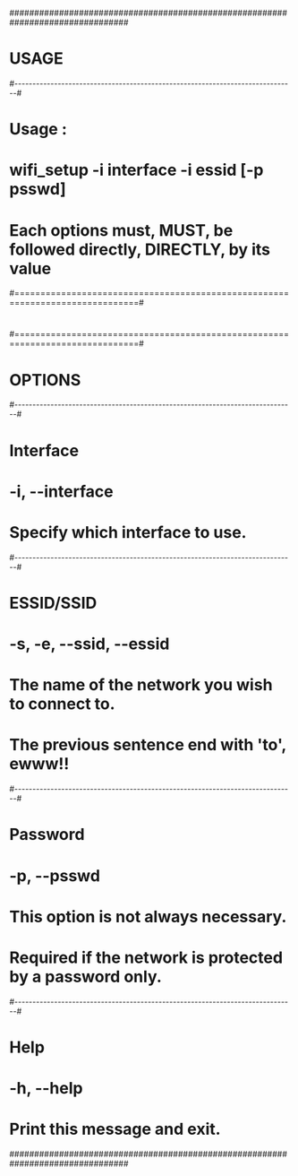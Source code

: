 ################################################################################
#                                    USAGE                                     #
#------------------------------------------------------------------------------#
# Usage :                                                                      #
#   wifi_setup -i interface -i essid [-p psswd]                                #
#                                                                              #
# Each options must, MUST, be followed directly, DIRECTLY, by its value        #
#==============================================================================#
#                                                                              #
#==============================================================================#
#                                   OPTIONS                                    #
#------------------------------------------------------------------------------#
# Interface                                                                    #
#   -i, --interface                                                            #
#       Specify which interface to use.                                        #
#------------------------------------------------------------------------------#
# ESSID/SSID                                                                   #
#   -s, -e, --ssid, --essid                                                    #
#       The name of the network you wish to connect to.                        #
#       The previous sentence end with 'to', ewww!!                            #
#------------------------------------------------------------------------------#
# Password                                                                     #
#   -p, --psswd                                                                #
#       This option is not always necessary.                                   #
#       Required if the network is protected by a password only.               #
#------------------------------------------------------------------------------#
# Help                                                                         #
#   -h, --help                                                                 #
#       Print this message and exit.                                           #
################################################################################

